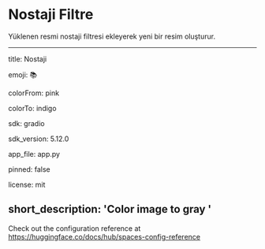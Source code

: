 # Nostaji Filtre
Yüklenen resmi nostaji filtresi ekleyerek yeni bir resim oluşturur.

---
title: Nostaji

emoji: 📚

colorFrom: pink

colorTo: indigo

sdk: gradio

sdk_version: 5.12.0

app_file: app.py

pinned: false

license: mit

short_description: 'Color image to gray '
---

Check out the configuration reference at https://huggingface.co/docs/hub/spaces-config-reference
